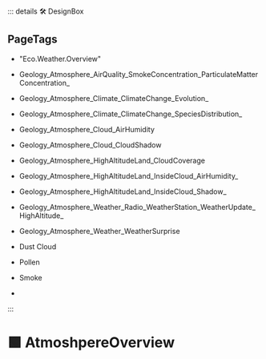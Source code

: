 ::: details 🛠 <dev>DesignBox</dev> 
<h2>PageTags</h2>

- "Eco.Weather.Overview"
- Geology_Atmosphere_AirQuality_SmokeConcentration_ParticulateMatterConcentration_												
- Geology_Atmosphere_Climate_ClimateChange_Evolution_												
- Geology_Atmosphere_Climate_ClimateChange_SpeciesDistribution_												
- Geology_Atmosphere_Cloud_AirHumidity												
- Geology_Atmosphere_Cloud_CloudShadow												
- Geology_Atmosphere_HighAltitudeLand_CloudCoverage												
- Geology_Atmosphere_HighAltitudeLand_InsideCloud_AirHumidity_												
- Geology_Atmosphere_HighAltitudeLand_InsideCloud_Shadow_												
- Geology_Atmosphere_Weather_Radio_WeatherStation_WeatherUpdate_HighAltitude_												
- Geology_Atmosphere_Weather_WeatherSurprise										
- Dust Cloud

- Pollen

- Smoke

- 

:::

# 🟩  <eco>AtmoshpereOverview</eco>



